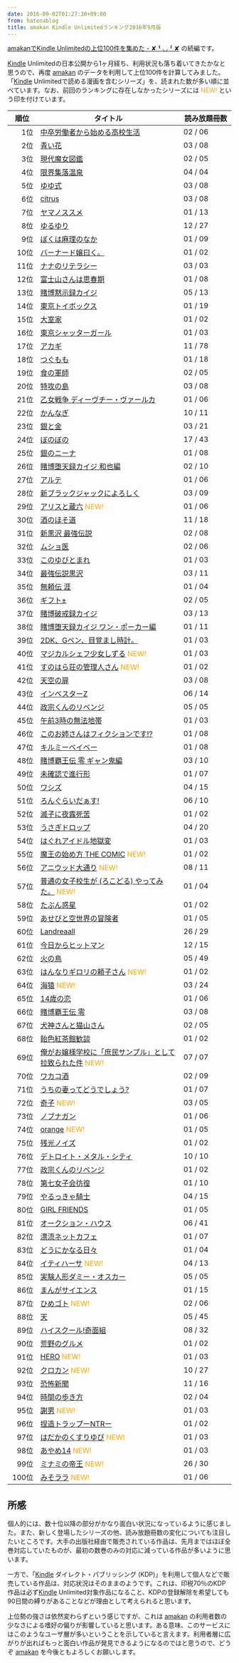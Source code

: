 ```yaml
---
date: 2016-09-02T01:27:30+09:00
from: hatenablog
title: amakan Kindle Unlimitedランキング2016年9月版
---
```


<p><a href="http://r7kamura.hatenablog.com/entry/2016/08/06/184648">amakanでKindle Unlimitedの上位100件を集めた - ✘╹◡╹✘</a> の続編です。</p>

<p><a class="keyword" href="http://d.hatena.ne.jp/keyword/Kindle">Kindle</a> Unlimitedの日本公開から1ヶ月経ち、利用状況も落ち着いてきたかなと思うので、再度 <a href="https://amakan.net">amakan</a> のデータを利用して上位100件を計算してみました。「<a class="keyword" href="http://d.hatena.ne.jp/keyword/Kindle">Kindle</a> Unlimitedで読める漫画を含むシリーズ」を、読まれた数が多い順に並べています。なお、前回のランキングに存在しなかったシリーズには <span style="color:orange">NEW!</span> という印を付けています。</p>

<table style="width: 100%">
  <thead>
    <tr>
      <th>順位</th>
      <th>タイトル</th>
      <th>読み放題冊数</th>
    </tr>
  </thead>
  <tbody>
<tr>
  <td align="right" width="50px">1位</td>
  <td><a href="https://amakan.net/series/7545">中卒労働者から始める高校生活</a> </td>
  <td width="100px">02 / 06</td>
</tr>
<tr>
  <td align="right" width="50px">2位</td>
  <td><a href="https://amakan.net/series/10524">青い花</a> </td>
  <td width="100px">03 / 08</td>
</tr>
<tr>
  <td align="right" width="50px">3位</td>
  <td><a href="https://amakan.net/series/5640">現代魔女図鑑</a> </td>
  <td width="100px">02 / 05</td>
</tr>
<tr>
  <td align="right" width="50px">4位</td>
  <td><a href="https://amakan.net/series/10406">限界集落温泉</a> </td>
  <td width="100px">04 / 04</td>
</tr>
<tr>
  <td align="right" width="50px">5位</td>
  <td><a href="https://amakan.net/series/6402">ゆゆ式</a> </td>
  <td width="100px">03 / 08</td>
</tr>
<tr>
  <td align="right" width="50px">6位</td>
  <td><a href="https://amakan.net/series/6201">citrus</a> </td>
  <td width="100px">03 / 08</td>
</tr>
<tr>
  <td align="right" width="50px">7位</td>
  <td><a href="https://amakan.net/series/10806">ヤマノススメ</a> </td>
  <td width="100px">01 / 13</td>
</tr>
<tr>
  <td align="right" width="50px">8位</td>
  <td><a href="https://amakan.net/series/5663">ゆるゆり</a> </td>
  <td width="100px">12 / 27</td>
</tr>
<tr>
  <td align="right" width="50px">9位</td>
  <td><a href="https://amakan.net/series/5363">ぼくは麻理のなか</a> </td>
  <td width="100px">01 / 09</td>
</tr>
<tr>
  <td align="right" width="50px">10位</td>
  <td><a href="https://amakan.net/series/8623">バーナード嬢曰く。</a> </td>
  <td width="100px">01 / 02</td>
</tr>
<tr>
  <td align="right" width="50px">11位</td>
  <td><a href="https://amakan.net/series/7123">ナナのリテラシー</a> </td>
  <td width="100px">03 / 03</td>
</tr>
<tr>
  <td align="right" width="50px">12位</td>
  <td><a href="https://amakan.net/series/5978">富士山さんは思春期</a> </td>
  <td width="100px">01 / 08</td>
</tr>
<tr>
  <td align="right" width="50px">13位</td>
  <td><a href="https://amakan.net/series/10472">賭博黙示録カイジ</a> </td>
  <td width="100px">05 / 13</td>
</tr>
<tr>
  <td align="right" width="50px">14位</td>
  <td><a href="https://amakan.net/series/10821">東京トイボックス</a> </td>
  <td width="100px">01 / 19</td>
</tr>
<tr>
  <td align="right" width="50px">15位</td>
  <td><a href="https://amakan.net/series/24860">大室家</a> </td>
  <td width="100px">01 / 02</td>
</tr>
<tr>
  <td align="right" width="50px">16位</td>
  <td><a href="https://amakan.net/series/10852">東京シャッターガール</a> </td>
  <td width="100px">01 / 03</td>
</tr>
<tr>
  <td align="right" width="50px">17位</td>
  <td><a href="https://amakan.net/series/6599">アカギ</a> </td>
  <td width="100px">11 / 78</td>
</tr>
<tr>
  <td align="right" width="50px">18位</td>
  <td><a href="https://amakan.net/series/5684">つぐもも</a> </td>
  <td width="100px">01 / 18</td>
</tr>
<tr>
  <td align="right" width="50px">19位</td>
  <td><a href="https://amakan.net/series/10459">食の軍師</a> </td>
  <td width="100px">02 / 05</td>
</tr>
<tr>
  <td align="right" width="50px">20位</td>
  <td><a href="https://amakan.net/series/10567">特攻の島</a> </td>
  <td width="100px">03 / 08</td>
</tr>
<tr>
  <td align="right" width="50px">21位</td>
  <td><a href="https://amakan.net/series/5533">乙女戦争 ディーヴチー・ヴァールカ</a> </td>
  <td width="100px">01 / 06</td>
</tr>
<tr>
  <td align="right" width="50px">22位</td>
  <td><a href="https://amakan.net/series/6181">かんなぎ</a> </td>
  <td width="100px">10 / 11</td>
</tr>
<tr>
  <td align="right" width="50px">23位</td>
  <td><a href="https://amakan.net/series/28109">銀と金</a> </td>
  <td width="100px">03 / 21</td>
</tr>
<tr>
  <td align="right" width="50px">24位</td>
  <td><a href="https://amakan.net/series/10302">ぼのぼの</a> </td>
  <td width="100px">17 / 43</td>
</tr>
<tr>
  <td align="right" width="50px">25位</td>
  <td><a href="https://amakan.net/series/5826">銀のニーナ</a> </td>
  <td width="100px">01 / 08</td>
</tr>
<tr>
  <td align="right" width="50px">26位</td>
  <td><a href="https://amakan.net/series/8375">賭博堕天録カイジ 和也編</a> </td>
  <td width="100px">02 / 10</td>
</tr>
<tr>
  <td align="right" width="50px">27位</td>
  <td><a href="https://amakan.net/series/5651">アルテ</a> </td>
  <td width="100px">01 / 06</td>
</tr>
<tr>
  <td align="right" width="50px">28位</td>
  <td><a href="https://amakan.net/series/11446">新ブラックジャックによろしく</a> </td>
  <td width="100px">03 / 09</td>
</tr>
<tr>
  <td align="right" width="50px">29位</td>
  <td><a href="https://amakan.net/series/29362">アリスと蔵六</a> <span style="color:orange">NEW!</span></td>
  <td width="100px">01 / 06</td>
</tr>
<tr>
  <td align="right" width="50px">30位</td>
  <td><a href="https://amakan.net/series/4890">酒のほそ道</a> </td>
  <td width="100px">11 / 18</td>
</tr>
<tr>
  <td align="right" width="50px">31位</td>
  <td><a href="https://amakan.net/series/5721">新黒沢 最強伝説</a> </td>
  <td width="100px">02 / 08</td>
</tr>
<tr>
  <td align="right" width="50px">32位</td>
  <td><a href="https://amakan.net/series/11237">ムショ医</a> </td>
  <td width="100px">02 / 06</td>
</tr>
<tr>
  <td align="right" width="50px">33位</td>
  <td><a href="https://amakan.net/series/10853">このゆびとまれ</a> </td>
  <td width="100px">01 / 03</td>
</tr>
<tr>
  <td align="right" width="50px">34位</td>
  <td><a href="https://amakan.net/series/12627">最強伝説黒沢</a> </td>
  <td width="100px">03 / 11</td>
</tr>
<tr>
  <td align="right" width="50px">35位</td>
  <td><a href="https://amakan.net/series/9968">無頼伝 涯</a> </td>
  <td width="100px">01 / 04</td>
</tr>
<tr>
  <td align="right" width="50px">36位</td>
  <td><a href="https://amakan.net/series/4783">ギフト±</a> </td>
  <td width="100px">02 / 05</td>
</tr>
<tr>
  <td align="right" width="50px">37位</td>
  <td><a href="https://amakan.net/series/10431">賭博破戒録カイジ</a> </td>
  <td width="100px">03 / 13</td>
</tr>
<tr>
  <td align="right" width="50px">38位</td>
  <td><a href="https://amakan.net/series/5018">賭博堕天録カイジ ワン・ポーカー編</a> </td>
  <td width="100px">01 / 11</td>
</tr>
<tr>
  <td align="right" width="50px">39位</td>
  <td><a href="https://amakan.net/series/5507">2DK、Gペン、目覚まし時計。</a> </td>
  <td width="100px">01 / 03</td>
</tr>
<tr>
  <td align="right" width="50px">40位</td>
  <td><a href="https://amakan.net/series/14730">マジカルシェフ少女しずる</a> <span style="color:orange">NEW!</span></td>
  <td width="100px">01 / 03</td>
</tr>
<tr>
  <td align="right" width="50px">41位</td>
  <td><a href="https://amakan.net/series/6304">すのはら荘の管理人さん</a> <span style="color:orange">NEW!</span></td>
  <td width="100px">01 / 02</td>
</tr>
<tr>
  <td align="right" width="50px">42位</td>
  <td><a href="https://amakan.net/series/10453">天空の扉</a> </td>
  <td width="100px">03 / 08</td>
</tr>
<tr>
  <td align="right" width="50px">43位</td>
  <td><a href="https://amakan.net/series/5000">インベスターZ</a> </td>
  <td width="100px">06 / 14</td>
</tr>
<tr>
  <td align="right" width="50px">44位</td>
  <td><a href="https://amakan.net/series/7760">政宗くんのリベンジ</a> </td>
  <td width="100px">05 / 05</td>
</tr>
<tr>
  <td align="right" width="50px">45位</td>
  <td><a href="https://amakan.net/series/16963">午前3時の無法地帯</a> </td>
  <td width="100px">01 / 03</td>
</tr>
<tr>
  <td align="right" width="50px">46位</td>
  <td><a href="https://amakan.net/series/6714">このお姉さんはフィクションです!?</a> </td>
  <td width="100px">01 / 08</td>
</tr>
<tr>
  <td align="right" width="50px">47位</td>
  <td><a href="https://amakan.net/series/6425">キルミーベイベー</a> </td>
  <td width="100px">01 / 08</td>
</tr>
<tr>
  <td align="right" width="50px">48位</td>
  <td><a href="https://amakan.net/series/8539">賭博覇王伝 零 ギャン鬼編</a> </td>
  <td width="100px">03 / 10</td>
</tr>
<tr>
  <td align="right" width="50px">49位</td>
  <td><a href="https://amakan.net/series/6612">未確認で進行形</a> </td>
  <td width="100px">01 / 07</td>
</tr>
<tr>
  <td align="right" width="50px">50位</td>
  <td><a href="https://amakan.net/series/27920">ワシズ</a> </td>
  <td width="100px">04 / 15</td>
</tr>
<tr>
  <td align="right" width="50px">51位</td>
  <td><a href="https://amakan.net/series/4916">ろんぐらいだぁす!</a> </td>
  <td width="100px">06 / 10</td>
</tr>
<tr>
  <td align="right" width="50px">52位</td>
  <td><a href="https://amakan.net/series/7441">滅子に夜露死苦</a> </td>
  <td width="100px">01 / 02</td>
</tr>
<tr>
  <td align="right" width="50px">53位</td>
  <td><a href="https://amakan.net/series/10511">うさぎドロップ</a> </td>
  <td width="100px">04 / 20</td>
</tr>
<tr>
  <td align="right" width="50px">54位</td>
  <td><a href="https://amakan.net/series/10520">はぐれアイドル地獄変</a> </td>
  <td width="100px">01 / 03</td>
</tr>
<tr>
  <td align="right" width="50px">55位</td>
  <td><a href="https://amakan.net/series/5932">魔王の始め方 THE COMIC</a> <span style="color:orange">NEW!</span></td>
  <td width="100px">01 / 02</td>
</tr>
<tr>
  <td align="right" width="50px">56位</td>
  <td><a href="https://amakan.net/series/6988">アニウッド大通り</a> <span style="color:orange">NEW!</span></td>
  <td width="100px">08 / 11</td>
</tr>
<tr>
  <td align="right" width="50px">57位</td>
  <td><a href="https://amakan.net/series/29332">普通の女子校生が (ろこどる) やってみた。</a> <span style="color:orange">NEW!</span></td>
  <td width="100px">01 / 04</td>
</tr>
<tr>
  <td align="right" width="50px">58位</td>
  <td><a href="https://amakan.net/series/8242">たぶん惑星</a> </td>
  <td width="100px">01 / 02</td>
</tr>
<tr>
  <td align="right" width="50px">59位</td>
  <td><a href="https://amakan.net/series/5789">あせびと空世界の冒険者</a> </td>
  <td width="100px">01 / 05</td>
</tr>
<tr>
  <td align="right" width="50px">60位</td>
  <td><a href="https://amakan.net/series/5233">Landreaall</a> </td>
  <td width="100px">26 / 29</td>
</tr>
<tr>
  <td align="right" width="50px">61位</td>
  <td><a href="https://amakan.net/series/10876">今日からヒットマン</a> </td>
  <td width="100px">12 / 15</td>
</tr>
<tr>
  <td align="right" width="50px">62位</td>
  <td><a href="https://amakan.net/series/12089">火の鳥</a> </td>
  <td width="100px">05 / 49</td>
</tr>
<tr>
  <td align="right" width="50px">63位</td>
  <td><a href="https://amakan.net/series/27781">はんなりギロリの頼子さん</a> <span style="color:orange">NEW!</span></td>
  <td width="100px">01 / 02</td>
</tr>
<tr>
  <td align="right" width="50px">64位</td>
  <td><a href="https://amakan.net/series/11448">海猿</a> <span style="color:orange">NEW!</span></td>
  <td width="100px">03 / 24</td>
</tr>
<tr>
  <td align="right" width="50px">65位</td>
  <td><a href="https://amakan.net/series/10531">14歳の恋</a> </td>
  <td width="100px">01 / 06</td>
</tr>
<tr>
  <td align="right" width="50px">66位</td>
  <td><a href="https://amakan.net/series/12684">賭博覇王伝 零</a> </td>
  <td width="100px">03 / 08</td>
</tr>
<tr>
  <td align="right" width="50px">67位</td>
  <td><a href="https://amakan.net/series/7664">犬神さんと猫山さん</a> </td>
  <td width="100px">02 / 05</td>
</tr>
<tr>
  <td align="right" width="50px">68位</td>
  <td><a href="https://amakan.net/series/10561">飴色紅茶館歓談</a> </td>
  <td width="100px">01 / 02</td>
</tr>
<tr>
  <td align="right" width="50px">69位</td>
  <td><a href="https://amakan.net/series/29131">俺がお嬢様学校に「庶民サンプル」として拉致られた件</a> <span style="color:orange">NEW!</span></td>
  <td width="100px">07 / 07</td>
</tr>
<tr>
  <td align="right" width="50px">70位</td>
  <td><a href="https://amakan.net/series/5341">ワカコ酒</a> </td>
  <td width="100px">02 / 09</td>
</tr>
<tr>
  <td align="right" width="50px">71位</td>
  <td><a href="https://amakan.net/series/8900">うちの妻ってどうでしょう?</a> </td>
  <td width="100px">01 / 07</td>
</tr>
<tr>
  <td align="right" width="50px">72位</td>
  <td><a href="https://amakan.net/series/12090">奇子</a> <span style="color:orange">NEW!</span></td>
  <td width="100px">03 / 05</td>
</tr>
<tr>
  <td align="right" width="50px">73位</td>
  <td><a href="https://amakan.net/series/10701">ノブナガン</a> </td>
  <td width="100px">01 / 06</td>
</tr>
<tr>
  <td align="right" width="50px">74位</td>
  <td><a href="https://amakan.net/series/6624">orange</a> <span style="color:orange">NEW!</span></td>
  <td width="100px">01 / 05</td>
</tr>
<tr>
  <td align="right" width="50px">75位</td>
  <td><a href="https://amakan.net/series/28507">残光ノイズ</a> </td>
  <td width="100px">01 / 02</td>
</tr>
<tr>
  <td align="right" width="50px">76位</td>
  <td><a href="https://amakan.net/series/11648">デトロイト・メタル・シティ</a> </td>
  <td width="100px">10 / 10</td>
</tr>
<tr>
  <td align="right" width="50px">77位</td>
  <td><a href="https://amakan.net/series/5642">政宗くんのリベンジ</a> </td>
  <td width="100px">01 / 02</td>
</tr>
<tr>
  <td align="right" width="50px">78位</td>
  <td><a href="https://amakan.net/series/5646">第七女子会彷徨</a> </td>
  <td width="100px">01 / 10</td>
</tr>
<tr>
  <td align="right" width="50px">79位</td>
  <td><a href="https://amakan.net/series/10578">やるっきゃ騎士</a> </td>
  <td width="100px">04 / 15</td>
</tr>
<tr>
  <td align="right" width="50px">80位</td>
  <td><a href="https://amakan.net/series/11338">GIRL FRIENDS</a> </td>
  <td width="100px">01 / 05</td>
</tr>
<tr>
  <td align="right" width="50px">81位</td>
  <td><a href="https://amakan.net/series/25294">オークション・ハウス</a> </td>
  <td width="100px">06 / 41</td>
</tr>
<tr>
  <td align="right" width="50px">82位</td>
  <td><a href="https://amakan.net/series/10444">漂流ネットカフェ</a> </td>
  <td width="100px">01 / 07</td>
</tr>
<tr>
  <td align="right" width="50px">83位</td>
  <td><a href="https://amakan.net/series/10544">どうにかなる日々</a> </td>
  <td width="100px">01 / 04</td>
</tr>
<tr>
  <td align="right" width="50px">84位</td>
  <td><a href="https://amakan.net/series/14027">イティハーサ</a> <span style="color:orange">NEW!</span></td>
  <td width="100px">04 / 13</td>
</tr>
<tr>
  <td align="right" width="50px">85位</td>
  <td><a href="https://amakan.net/series/28518">実験人形ダミー・オスカー</a> </td>
  <td width="100px">05 / 05</td>
</tr>
<tr>
  <td align="right" width="50px">86位</td>
  <td><a href="https://amakan.net/series/8312">まんがサイエンス</a> </td>
  <td width="100px">01 / 15</td>
</tr>
<tr>
  <td align="right" width="50px">87位</td>
  <td><a href="https://amakan.net/series/11610">ひめゴト</a> <span style="color:orange">NEW!</span></td>
  <td width="100px">02 / 06</td>
</tr>
<tr>
  <td align="right" width="50px">88位</td>
  <td><a href="https://amakan.net/series/28118">天</a> </td>
  <td width="100px">05 / 45</td>
</tr>
<tr>
  <td align="right" width="50px">89位</td>
  <td><a href="https://amakan.net/series/17000">ハイスクール!奇面組</a> </td>
  <td width="100px">08 / 32</td>
</tr>
<tr>
  <td align="right" width="50px">90位</td>
  <td><a href="https://amakan.net/series/25176">荒野のグルメ</a> </td>
  <td width="100px">01 / 02</td>
</tr>
<tr>
  <td align="right" width="50px">91位</td>
  <td><a href="https://amakan.net/series/24767">HERO</a> <span style="color:orange">NEW!</span></td>
  <td width="100px">01 / 03</td>
</tr>
<tr>
  <td align="right" width="50px">92位</td>
  <td><a href="https://amakan.net/series/14708">クロカン</a> <span style="color:orange">NEW!</span></td>
  <td width="100px">10 / 27</td>
</tr>
<tr>
  <td align="right" width="50px">93位</td>
  <td><a href="https://amakan.net/series/14725">恐怖新聞</a> </td>
  <td width="100px">11 / 16</td>
</tr>
<tr>
  <td align="right" width="50px">94位</td>
  <td><a href="https://amakan.net/series/10685">時間の歩き方</a> </td>
  <td width="100px">02 / 04</td>
</tr>
<tr>
  <td align="right" width="50px">95位</td>
  <td><a href="https://amakan.net/series/20994">謝男</a> <span style="color:orange">NEW!</span></td>
  <td width="100px">01 / 03</td>
</tr>
<tr>
  <td align="right" width="50px">96位</td>
  <td><a href="https://amakan.net/series/6297">捏造トラップーNTRー</a> </td>
  <td width="100px">01 / 02</td>
</tr>
<tr>
  <td align="right" width="50px">97位</td>
  <td><a href="https://amakan.net/series/11476">はだかのくすりゆび</a> <span style="color:orange">NEW!</span></td>
  <td width="100px">01 / 03</td>
</tr>
<tr>
  <td align="right" width="50px">98位</td>
  <td><a href="https://amakan.net/series/24876">あやめ14</a> <span style="color:orange">NEW!</span></td>
  <td width="100px">01 / 03</td>
</tr>
<tr>
  <td align="right" width="50px">99位</td>
  <td><a href="https://amakan.net/series/4892">ミナミの帝王</a> <span style="color:orange">NEW!</span></td>
  <td width="100px">26 / 30</td>
</tr>
<tr>
  <td align="right" width="50px">100位</td>
  <td><a href="https://amakan.net/series/10093">みそララ</a> <span style="color:orange">NEW!</span></td>
  <td width="100px">01 / 06</td>
</tr>
  </tbody>
</table>


<h2>所感</h2>

<p>個人的には、数十位以降の部分がかなり面白い状況になっているように感じました。また、新しく登場したシリーズの他、読み放題冊数の変化についても注目したいところです。大手の出版社経由で販売されている作品は、先月まではほぼ全巻対応していたものが、最初の数巻のみの対応に減っている作品が多いように思います。</p>

<p>一方で、「<a class="keyword" href="http://d.hatena.ne.jp/keyword/Kindle">Kindle</a> ダイレクト・パブリッシング (KDP)」を利用して個人などで販売している作品は、対応状況はそのままのようです。これは、印税70％のKDP作品は必ず<a class="keyword" href="http://d.hatena.ne.jp/keyword/Kindle">Kindle</a> Unlimited対象作品になること、KDPの登録解除を希望しても90日間の縛りがあることなどが理由として考えられると思います。</p>

<p>上位勢の強さは依然変わらずという感じですが、これは <a href="https://amakan.net">amakan</a> の利用者数の少なさによる嗜好の偏りが影響していると思います。ある意味、このサービスにはこのようなユーザ層が多いということを示していると言えます。利用者層に広がりが出ればもっと面白い作品が発見できるようになるのではと思うので、どうぞ <a href="https://amakan.net">amakan</a> を今後ともよろしくお願いします。</p>

